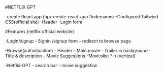 #NETFLIX GPT

-create React app (npx create-react-app flodername)
-Configured Tailwind CSS(official site)
-Header 
-Login form


#Features (netflix official website)

-Login/signup
    - Signin /signup form
    - redirect to browse page

-Browse(authintication)
    - Header
    - Main movie
        - Trailer in background
        - Title &  description
        - Movie Suggestions
            -Movieslist * n (vertical)

-Netflix-GPT
    - search bar
    - movie suggestion